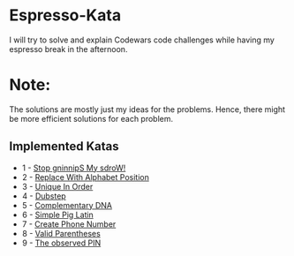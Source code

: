 # Espresso-Kata
I will try to solve and explain Codewars code challenges while having my espresso break in the afternoon.
# Note:
The solutions are mostly just my ideas for the problems. Hence, there might be more efficient solutions for each problem.


## Implemented Katas
* 1 - [Stop gninnipS My sdroW!](https://www.codewars.com/kata/5264d2b162488dc400000001)
* 2 - [Replace With Alphabet Position](https://www.codewars.com/kata/546f922b54af40e1e90001da)
* 3 - [Unique In Order](https://www.codewars.com/kata/54e6533c92449cc251001667)
* 4 - [Dubstep](https://www.codewars.com/kata/551dc350bf4e526099000ae5)
* 5 - [Complementary DNA](https://www.codewars.com/kata/554e4a2f232cdd87d9000038)
* 6 - [Simple Pig Latin](https://www.codewars.com/kata/520b9d2ad5c005041100000f)
* 7 - [Create Phone Number](https://www.codewars.com/kata/525f50e3b73515a6db000b83)
* 8 - [Valid Parentheses](https://www.codewars.com/kata/52774a314c2333f0a7000688)
* 9 - [The observed PIN](https://www.codewars.com/kata/5263c6999e0f40dee200059d)
